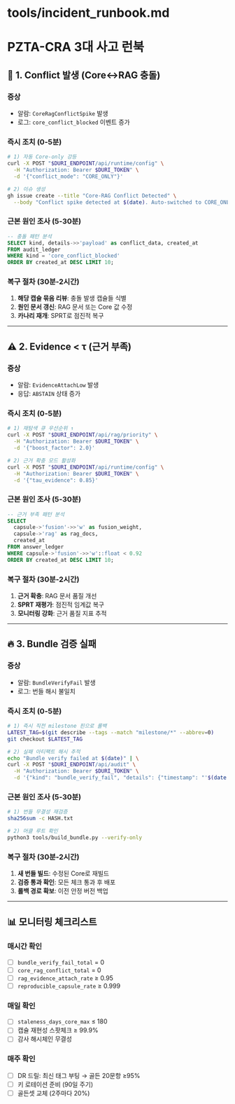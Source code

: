 # tools/incident_runbook.md
# PZTA-CRA 3대 사고 런북

## 🚨 1. Conflict 발생 (Core↔RAG 충돌)

### 증상
- 알람: `CoreRagConflictSpike` 발생
- 로그: `core_conflict_blocked` 이벤트 증가

### 즉시 조치 (0-5분)
```bash
# 1) 자동 Core-only 강등
curl -X POST "$DURI_ENDPOINT/api/runtime/config" \
  -H "Authorization: Bearer $DURI_TOKEN" \
  -d '{"conflict_mode": "CORE_ONLY"}'

# 2) 이슈 생성
gh issue create --title "Core-RAG Conflict Detected" \
  --body "Conflict spike detected at $(date). Auto-switched to CORE_ONLY mode."
```

### 근본 원인 조사 (5-30분)
```sql
-- 충돌 패턴 분석
SELECT kind, details->>'payload' as conflict_data, created_at
FROM audit_ledger
WHERE kind = 'core_conflict_blocked'
ORDER BY created_at DESC LIMIT 10;
```

### 복구 절차 (30분-2시간)
1. **해당 캡슐 묶음 리뷰**: 충돌 발생 캡슐들 식별
2. **원인 문서 갱신**: RAG 문서 또는 Core 값 수정
3. **카나리 재개**: SPRT로 점진적 복구

---

## ⚠️ 2. Evidence < τ (근거 부족)

### 증상
- 알람: `EvidenceAttachLow` 발생
- 응답: `ABSTAIN` 상태 증가

### 즉시 조치 (0-5분)
```bash
# 1) 재탐색 큐 우선순위 ↑
curl -X POST "$DURI_ENDPOINT/api/rag/priority" \
  -H "Authorization: Bearer $DURI_TOKEN" \
  -d '{"boost_factor": 2.0}'

# 2) 근거 확충 모드 활성화
curl -X POST "$DURI_ENDPOINT/api/runtime/config" \
  -H "Authorization: Bearer $DURI_TOKEN" \
  -d '{"tau_evidence": 0.85}'
```

### 근본 원인 조사 (5-30분)
```sql
-- 근거 부족 패턴 분석
SELECT
  capsule->'fusion'->>'w' as fusion_weight,
  capsule->'rag' as rag_docs,
  created_at
FROM answer_ledger
WHERE capsule->'fusion'->>'w'::float < 0.92
ORDER BY created_at DESC LIMIT 10;
```

### 복구 절차 (30분-2시간)
1. **근거 확충**: RAG 문서 품질 개선
2. **SPRT 재평가**: 점진적 임계값 복구
3. **모니터링 강화**: 근거 품질 지표 추적

---

## 🔥 3. Bundle 검증 실패

### 증상
- 알람: `BundleVerifyFail` 발생
- 로그: 번들 해시 불일치

### 즉시 조치 (0-5분)
```bash
# 1) 즉시 직전 milestone 핀으로 롤백
LATEST_TAG=$(git describe --tags --match "milestone/*" --abbrev=0)
git checkout $LATEST_TAG

# 2) 실패 아티팩트 해시 추적
echo "Bundle verify failed at $(date)" | \
curl -X POST "$DURI_ENDPOINT/api/audit" \
  -H "Authorization: Bearer $DURI_TOKEN" \
  -d '{"kind": "bundle_verify_fail", "details": {"timestamp": "'$(date -Iseconds)'"}}'
```

### 근본 원인 조사 (5-30분)
```bash
# 1) 번들 무결성 재검증
sha256sum -c HASH.txt

# 2) 머클 루트 확인
python3 tools/build_bundle.py --verify-only
```

### 복구 절차 (30분-2시간)
1. **새 번들 빌드**: 수정된 Core로 재빌드
2. **검증 통과 확인**: 모든 체크 통과 후 배포
3. **롤백 경로 확보**: 이전 안정 버전 백업

---

## 📊 모니터링 체크리스트

### 매시간 확인
- [ ] `bundle_verify_fail_total` = 0
- [ ] `core_rag_conflict_total` = 0
- [ ] `rag_evidence_attach_rate` ≥ 0.95
- [ ] `reproducible_capsule_rate` ≥ 0.999

### 매일 확인
- [ ] `staleness_days_core_max` ≤ 180
- [ ] 캡슐 재현성 스팟체크 ≥ 99.9%
- [ ] 감사 해시체인 무결성

### 매주 확인
- [ ] DR 드릴: 최신 태그 부팅 → 골든 20문항 ≥95%
- [ ] 키 로테이션 준비 (90일 주기)
- [ ] 골든셋 교체 (2주마다 20%)
